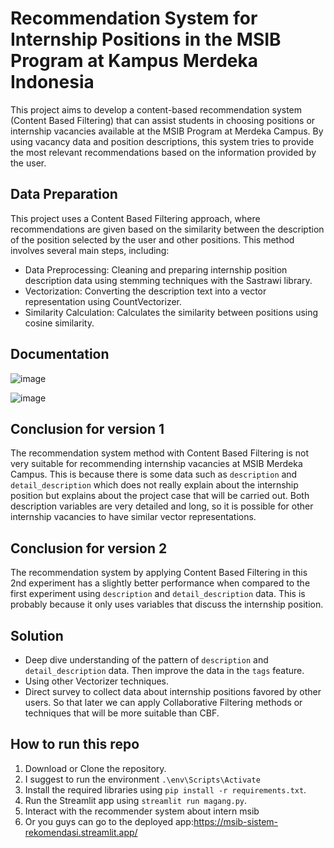 # Recommendation System for Internship Positions in the MSIB Program at Kampus Merdeka Indonesia

This project aims to develop a content-based recommendation system (Content Based Filtering) that can assist students in choosing positions or internship vacancies available at the MSIB Program at Merdeka Campus. By using vacancy data and position descriptions, this system tries to provide the most relevant recommendations based on the information provided by the user.

## Data Preparation
This project uses a Content Based Filtering approach, where recommendations are given based on the similarity between the description of the position selected by the user and other positions. This method involves several main steps, including:

- Data Preprocessing: Cleaning and preparing internship position description data using stemming techniques with the Sastrawi library.
- Vectorization: Converting the description text into a vector representation using CountVectorizer.
- Similarity Calculation: Calculates the similarity between positions using cosine similarity.


## Documentation
![image](https://github.com/roniantoniius/msib-sistem-rekomendasi/assets/121453378/47fa5c57-b8d9-40f1-a357-f8a0c74c3a47)

![image](https://github.com/roniantoniius/msib-sistem-rekomendasi/assets/121453378/aa709cf6-20d5-4672-b9f1-2da94b21294f)




## Conclusion for version 1
The recommendation system method with Content Based Filtering is not very suitable for recommending internship vacancies at MSIB Merdeka Campus. This is because there is some data such as `description` and `detail_description` which does not really explain about the internship position but explains about the project case that will be carried out. Both description variables are very detailed and long, so it is possible for other internship vacancies to have similar vector representations.

## Conclusion for version 2
The recommendation system by applying Content Based Filtering in this 2nd experiment has a slightly better performance when compared to the first experiment using `description` and `detail_description` data. This is probably because it only uses variables that discuss the internship position.

## Solution
- Deep dive understanding of the pattern of `description` and `detail_description` data. Then improve the data in the `tags` feature.
- Using other Vectorizer techniques.
- Direct survey to collect data about internship positions favored by other users. So that later we can apply Collaborative Filtering methods or techniques that will be more suitable than CBF.	

## How to run this repo
1. Download or Clone the repository.
2. I suggest to run the environment `.\env\Scripts\Activate`
3. Install the required libraries using `pip install -r requirements.txt`.
4. Run the Streamlit app using `streamlit run magang.py`.
5. Interact with the recommender system about intern msib
6. Or you guys can go to the deployed app:https://msib-sistem-rekomendasi.streamlit.app/
